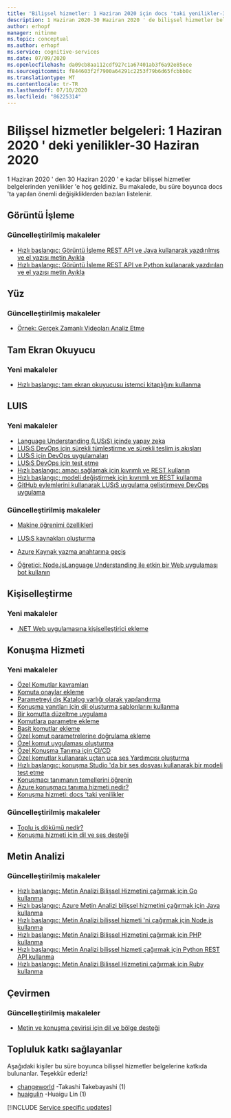 ```yaml
---
title: "Bilişsel hizmetler: 1 Haziran 2020 için docs 'taki yenilikler-30 Haziran 2020"
description: 1 Haziran 2020-30 Haziran 2020 ' de bilişsel hizmetler belgelerinden yenilikler.
author: erhopf
manager: nitinme
ms.topic: conceptual
ms.author: erhopf
ms.service: cognitive-services
ms.date: 07/09/2020
ms.openlocfilehash: da09cb8aa112cdf927c1a67401ab3f6a92e85ece
ms.sourcegitcommit: f844603f2f7900a64291c2253f79b6d65fcbbb0c
ms.translationtype: MT
ms.contentlocale: tr-TR
ms.lasthandoff: 07/10/2020
ms.locfileid: "86225314"
---
```

# <a name="cognitive-services-docs-whats-new-for-june-1-2020---june-30-2020"></a>Bilişsel hizmetler belgeleri: 1 Haziran 2020 ' deki yenilikler-30 Haziran 2020

1 Haziran 2020 ' den 30 Haziran 2020 ' e kadar bilişsel hizmetler belgelerinden yenilikler 'e hoş geldiniz. Bu makalede, bu süre boyunca docs 'ta yapılan önemli değişikliklerden bazıları listelenir.

## <a name="computer-vision"></a>Görüntü İşleme

### <a name="updated-articles"></a>Güncelleştirilmiş makaleler

- [Hızlı başlangıç: Görüntü İşleme REST API ve Java kullanarak yazdırılmış ve el yazısı metin Ayıkla](/azure/cognitive-services/computer-vision/quickstarts/java-hand-text)
- [Hızlı başlangıç: Görüntü İşleme REST API ve Python kullanarak yazdırılan ve el yazısı metin Ayıkla](/azure/cognitive-services/computer-vision/quickstarts/python-hand-text)

## <a name="face"></a>Yüz

### <a name="updated-articles"></a>Güncelleştirilmiş makaleler

- [Örnek: Gerçek Zamanlı Videoları Analiz Etme](/azure/cognitive-services/face/face-api-how-to-topics/howtoanalyzevideo_face)

## <a name="immersive-reader"></a>Tam Ekran Okuyucu

### <a name="new-articles"></a>Yeni makaleler

- [Hızlı başlangıç: tam ekran okuyucusu istemci kitaplığını kullanma](/azure/cognitive-services/immersive-reader/quickstarts/client-libraries)

## <a name="luis"></a>LUIS

### <a name="new-articles"></a>Yeni makaleler

- [Language Understanding (LUSıS) içinde yapay zeka](/azure/cognitive-services/luis/artificial-intelligence)
- [LUSıS DevOps için sürekli tümleştirme ve sürekli teslim iş akışları](/azure/cognitive-services/luis/luis-concept-devops-automation)
- [LUSıS için DevOps uygulamaları](/azure/cognitive-services/luis/luis-concept-devops-sourcecontrol)
- [LUSıS DevOps için test etme](/azure/cognitive-services/luis/luis-concept-devops-testing)
- [Hızlı başlangıç: amacı sağlamak için kıvrımlı ve REST kullanın](/azure/cognitive-services/luis/luis-get-started-rest-get-intent)
- [Hızlı başlangıç: modeli değiştirmek için kıvrımlı ve REST kullanma](/azure/cognitive-services/luis/luis-get-started-rest-get-model)
- [GitHub eylemlerini kullanarak LUSıS uygulama geliştirmeye DevOps uygulama](/azure/cognitive-services/luis/luis-how-to-devops-with-github)

### <a name="updated-articles"></a>Güncelleştirilmiş makaleler

- [Makine öğrenimi özellikleri](/azure/cognitive-services/luis/luis-concept-feature)
- [LUSıS kaynakları oluşturma](/azure/cognitive-services/luis/luis-how-to-azure-subscription)
- [Azure Kaynak yazma anahtarına geçiş](/azure/cognitive-services/luis/luis-migration-authoring)


- [Öğretici: Node.jsLanguage Understanding ile etkin bir Web uygulaması bot kullanın](/azure/cognitive-services/luis/luis-nodejs-tutorial-bf-v4)

## <a name="personalizer"></a>Kişiselleştirme

### <a name="new-articles"></a>Yeni makaleler

- [.NET Web uygulamasına kişiselleştirici ekleme](/azure/cognitive-services/personalizer/tutorial-use-personalizer-web-app)

## <a name="speech-service"></a>Konuşma Hizmeti

### <a name="new-articles"></a>Yeni makaleler

- [Özel Komutlar kavramları](/azure/cognitive-services/speech-service/custom-commands-references)
- [Komuta onaylar ekleme](/azure/cognitive-services/speech-service/how-to-custom-commands-add-confirmations)
- [Parametreyi dış Katalog varlığı olarak yapılandırma](/azure/cognitive-services/speech-service/how-to-custom-commands-add-external-catalog-string-entity)
- [Konuşma yanıtları için dil oluşturma şablonlarını kullanma](/azure/cognitive-services/speech-service/how-to-custom-commands-add-language-generation-templates)
- [Bir komutta düzeltme uygulama](/azure/cognitive-services/speech-service/how-to-custom-commands-add-one-step-correction)
- [Komutlara parametre ekleme](/azure/cognitive-services/speech-service/how-to-custom-commands-add-parameters-to-commands)
- [Basit komutlar ekleme](/azure/cognitive-services/speech-service/how-to-custom-commands-add-simple-commands)
- [Özel komut parametrelerine doğrulama ekleme](/azure/cognitive-services/speech-service/how-to-custom-commands-add-validations)
- [Özel komut uygulaması oluşturma](/azure/cognitive-services/speech-service/how-to-custom-commands-create-empty-project)
- [Özel Konuşma Tanıma için CI/CD](/azure/cognitive-services/speech-service/how-to-custom-speech-continuous-integration-continuous-deployment)
- [Özel komutlar kullanarak uçtan uca ses Yardımcısı oluşturma](/azure/cognitive-services/speech-service/quickstart-custom-commands-e2e-application)
- [Hızlı başlangıç: konuşma Studio 'da bir ses dosyası kullanarak bir modeli test etme](/azure/cognitive-services/speech-service/quickstarts/speech-studio-test-model)
- [Konuşmacı tanımanın temellerini öğrenin](/azure/cognitive-services/speech-service/speaker-recognition-basics)
- [Azure konuşmacı tanıma hizmeti nedir?](/azure/cognitive-services/speech-service/speaker-recognition-overview)
- [Konuşma hizmeti: docs 'taki yenilikler](/azure/cognitive-services/speech-service/whats-new)

### <a name="updated-articles"></a>Güncelleştirilmiş makaleler

- [Toplu iş dökümü nedir?](/azure/cognitive-services/speech-service/batch-transcription)
- [Konuşma hizmeti için dil ve ses desteği](/azure/cognitive-services/speech-service/language-support)

## <a name="text-analytics"></a>Metin Analizi

### <a name="updated-articles"></a>Güncelleştirilmiş makaleler

- [Hızlı başlangıç: Metin Analizi Bilişsel Hizmetini çağırmak için Go kullanma](/azure/cognitive-services/text-analytics/quickstarts/go)
- [Hızlı başlangıç: Azure Metin Analizi bilişsel hizmetini çağırmak için Java kullanma](/azure/cognitive-services/text-analytics/quickstarts/java)
- [Hızlı başlangıç: Metin Analizi bilişsel hizmeti 'ni çağırmak için Node.js kullanma](/azure/cognitive-services/text-analytics/quickstarts/nodejs)
- [Hızlı başlangıç: Metin Analizi Bilişsel Hizmetini çağırmak için PHP kullanma](/azure/cognitive-services/text-analytics/quickstarts/php)
- [Hızlı başlangıç: Metin Analizi bilişsel hizmeti çağırmak için Python REST API kullanma](/azure/cognitive-services/text-analytics/quickstarts/python)
- [Hızlı başlangıç: Metin Analizi Bilişsel Hizmetini çağırmak için Ruby kullanma](/azure/cognitive-services/text-analytics/quickstarts/ruby)

## <a name="translator"></a>Çevirmen

### <a name="updated-articles"></a>Güncelleştirilmiş makaleler

- [Metin ve konuşma çevirisi için dil ve bölge desteği](/azure/cognitive-services/translator/language-support)

## <a name="community-contributors"></a>Topluluk katkı sağlayanlar

Aşağıdaki kişiler bu süre boyunca bilişsel hizmetler belgelerine katkıda bulunanlar. Teşekkür ederiz! 

- [changeworld](https://github.com/changeworld) -Takashi Takebayashi (1)
- [huaigulin](https://github.com/huaigulin) -Huaigu Lin (1)

[!INCLUDE [Service specific updates](./includes/service-specific-updates.md)]